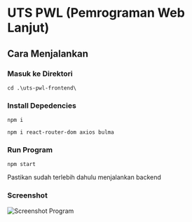 # UTS PWL (Pemrograman Web Lanjut)

## Cara Menjalankan

### Masuk ke Direktori

```
cd .\uts-pwl-frontend\
```

### Install Depedencies

```
npm i
```

```
npm i react-router-dom axios bulma
```

### Run Program

```
npm start
```

Pastikan sudah terlebih dahulu menjalankan backend

### Screenshot

![Screenshot Program](https://i.ibb.co/Wft9q74/Cuplikan-layar-2023-10-28-212950.png)
